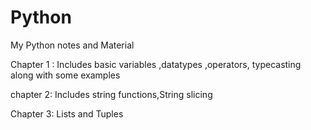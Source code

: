 # Python
My Python notes and Material 

Chapter 1 : Includes basic variables ,datatypes ,operators, typecasting along with some examples

chapter 2: Includes string functions,String slicing

Chapter 3: Lists and Tuples
